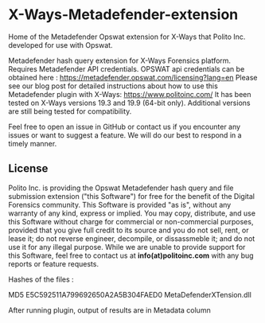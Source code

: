 # X-Ways-Metadefender-extension
Home of the Metadefender Opswat extension for X-Ways that Polito Inc. developed for use with Opswat.

Metadefender hash query extension for X-Ways Forensics platform. Requires Metadefender API credentials.
OPSWAT api credentials can be obtained here : https://metadefender.opswat.com/licensing?lang=en
Please see our blog post for detailed instructions about how to use this Metadefender plugin with X-Ways: https://www.politoinc.com/ It has been tested on X-Ways versions 19.3 and 19.9 (64-bit only). Additional versions are still being tested for compatibility. 

Feel free to open an issue in GitHub or contact us if you encounter any issues or want to suggest a feature. We will do our best to respond in a timely manner.

## License
Polito Inc. is providing the Opswat Metadefender hash query and file submission extension ("this Software") for free for the benefit of the Digital Forensics community. This Software is provided "as is", without any warranty of any kind, express or implied. You may copy, distribute, and use this Software without charge for commercial or non-commercial purposes, provided that you give full credit to its source and you do not sell, rent, or lease it; do not reverse engineer, decompile, or dissassmeble it; and do not use it for any illegal purpose. While we are unable to provide support for this Software, feel free to contact us at  <b>info(at)politoinc.com</b>  with any bug reports or feature requests.
<p>Hashes of the files : 

<p>  MD5      E5C592511A799692650A2A5B304FAED0                  MetaDefenderXTension.dll
<p> After running plugin, output of results are in Metadata column
<p>
<!-- See blog post here for more details and instructions for how to use this extension in X-Ways: -->
<!-- <img src="./image%20(2).png"> -->
